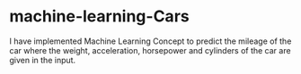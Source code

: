 # machine-learning-Cars
I have implemented Machine Learning Concept to predict the mileage of the car where the weight, acceleration, horsepower and cylinders of the car are given in the input.
